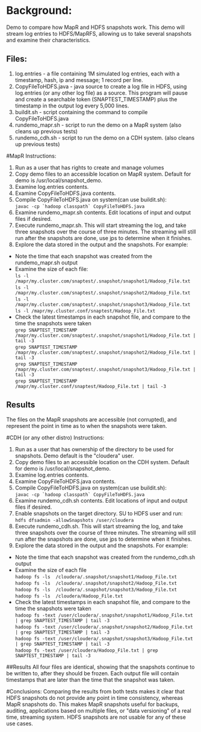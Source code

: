 # Background:

Demo to compare how MapR and HDFS snapshots work.   This demo will stream log entries to HDFS/MapRFS, allowing us to take several snapshots and examine their characteristics.

## Files:
1.   log.entries - a file containing 1M simulated log entries, each with a timestamp, hash, ip and message; 1 record per line.
2.   CopyFileToHDFS.java - java source to create a log file in HDFS, using log.entries (or any other log file) as a source.    This program will pause and create a searchable token (SNAPTEST_TIMESTAMP) plus the timestamp in the output log every 5,000 lines.
3.  buildit.sh - script containing the command to compile CopyFileToHDFS.java
4.  rundemo_mapr.sh - script to run the demo on a MapR system (also cleans up previous tests)
5.  rundemo_cdh.sh - script to run the demo on a CDH system. (also cleans up previous tests)

#MapR Instructions:
1.   Run as a user that has rights to create and manage volumes
2.   Copy demo files to an accessible location on MapR system.   Default for demo is /usr/local/snapshot_demo.
3.   Examine log.entries contents.
4.   Examine CopyFileToHDFS.java contents.
5.   Compile CopyFileToHDFS.java on system(can use buildit.sh):  
	    `` javac -cp `hadoop classpath` CopyFileToHDFS.java ``
3.   Examine rundemo_mapr.sh contents.    Edit locations of input and output files if desired.
4.    Execute rundemo_mapr.sh.    This will start streaming the log, and take three snapshots over the course of three minutes.     The streaming will still run after the snapshots are done, use jps to determine when it finishes.
5.    Explore the data stored in the output and the snapshots. For example:
 - Note the time that each snapshot was created from the rundemo_mapr.sh output
 - Examine the size of each file:  
      `ls -l /mapr/my.cluster.com/snaptest/.snapshot/snapshot1/Hadoop_File.txt`  
      `ls -l /mapr/my.cluster.com/snaptest/.snapshot/snapshot2/Hadoop_File.txt`  
      `ls -l /mapr/my.cluster.com/snaptest/.snapshot/snapshot3/Hadoop_File.txt`  
      `ls -l /mapr/my.cluster.conf/snaptest/Hadoop_File.txt`
 - Check the latest timestamps in each snapshot file, and compare to the time the snapshots were taken  
	    `grep SNAPTEST_TIMESTAMP /mapr/my.cluster.com/snaptest/.snapshot/snapshot1/Hadoop_File.txt | tail -3  `  
	    `grep SNAPTEST_TIMESTAMP /mapr/my.cluster.com/snaptest/.snapshot/snapshot2/Hadoop_File.txt | tail -3  `  
	    `grep SNAPTEST_TIMESTAMP /mapr/my.cluster.com/snaptest/.snapshot/snapshot3/Hadoop_File.txt | tail -3 `   
	    `grep SNAPTEST_TIMESTAMP /mapr/my.cluster.conf/snaptest/Hadoop_File.txt | tail -3 `  

## Results ##
The files on the MapR snapshots are accessible (not corrupted), and represent the point in time as to when the snapshots were taken.



#CDH (or any other distro) Instructions:
1.   Run as a user that has ownership of the directory to be used for snapshots.     Demo default is the "cloudera" user.
2.   Copy demo files to an accessible location on the CDH system.   Default for demo is /usr/local/snapshot_demo.
3.   Examine log.entries contents.
4.   Examine CopyFileToHDFS.java contents.
5.   Compile CopyFileToHDFS.java on system(can use buildit.sh):  
       `` javac -cp `hadoop classpath` CopyFileToHDFS.java ``
3.   Examine rundemo_cdh.sh contents.    Edit locations of input and output files if desired.
4.   Enable snapshots on the target directory.    SU to HDFS user and run:  
	     `hdfs dfsadmin -allowSnapshots /user/cloudera`
5.    Execute rundemo_cdh.sh.    This will start streaming the log, and take three snapshots over the course of three minutes.     The streaming will still run after the snapshots are done, use jps to determine when it finishes.
6.    Explore the data stored in the output and the snapshots. For example:
 - Note the time that each snapshot was created from the rundemo_cdh.sh output
 - Examine the size of each file  
	      `hadoop fs -ls  /cloudera/.snapshot/snapshot1/Hadoop_File.txt`  
	      `hadoop fs -ls  /cloudera/.snapshot/snapshot2/Hadoop_File.txt`  
	      `hadoop fs -ls  /cloudera/.snapshot/snapshot3/Hadoop_File.txt`  
	      `hadoop fs -ls  /cloudera/Hadoop_File.txt`  
 - Check the latest timestamps in each snapshot file, and compare to the time the snapshots were taken  
	      `hadoop fs -text /user/cloudera/.snapshot/snapshot1/Hadoop_File.txt | grep SNAPTEST_TIMESTAMP | tail -3`  
	      `hadoop fs -text /user/cloudera/.snapshot/snapshot2/Hadoop_File.txt | grep SNAPTEST_TIMESTAMP | tail -3`  
	      `hadoop fs -text /user/cloudera/.snapshot/snapshot3/Hadoop_File.txt | grep SNAPTEST_TIMESTAMP | tail -3`  
	      `hadoop fs -text /user/cloudera/Hadoop_File.txt | grep SNAPTEST_TIMESTAMP | tail -3`  

##Results
All four files are identical, showing that the snapshots continue to be written to, after they should be frozen.    Each output file will contain timestamps that are later than the time that the snapshot was taken.  

#Conclusions:
Comparing the results from both tests makes it clear that HDFS snapshots do not provide any point in time consistency, whereas MapR snapshots do.  This makes MapR snapshots useful for backups, auditing, applications based on multiple files, or "data versioning" of a real time, streaming system.    HDFS snapshots are not usable for any of these use cases.
